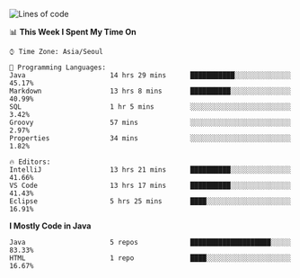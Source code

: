 <!--START_SECTION:waka-->
![Lines of code](https://img.shields.io/badge/From%20Hello%20World%20I%27ve%20Written-229977%20lines%20of%20code-blue)

📊 **This Week I Spent My Time On** 

```text
⌚︎ Time Zone: Asia/Seoul

💬 Programming Languages: 
Java                     14 hrs 29 mins      ███████████░░░░░░░░░░░░░░   45.17% 
Markdown                 13 hrs 8 mins       ██████████░░░░░░░░░░░░░░░   40.99% 
SQL                      1 hr 5 mins         ░░░░░░░░░░░░░░░░░░░░░░░░░   3.42% 
Groovy                   57 mins             ░░░░░░░░░░░░░░░░░░░░░░░░░   2.97% 
Properties               34 mins             ░░░░░░░░░░░░░░░░░░░░░░░░░   1.82%

🔥 Editors: 
IntelliJ                 13 hrs 21 mins      ██████████░░░░░░░░░░░░░░░   41.66% 
VS Code                  13 hrs 17 mins      ██████████░░░░░░░░░░░░░░░   41.43% 
Eclipse                  5 hrs 25 mins       ████░░░░░░░░░░░░░░░░░░░░░   16.91%

```

**I Mostly Code in Java** 

```text
Java                     5 repos             ████████████████████░░░░░   83.33% 
HTML                     1 repo              ████░░░░░░░░░░░░░░░░░░░░░   16.67%

```



<!--END_SECTION:waka-->
<!--
**cgkim449/cgkim449** is a ✨ _special_ ✨ repository because its `README.md` (this file) appears on your GitHub profile.

Here are some ideas to get you started:

- 🔭 I’m currently working on ...
- 🌱 I’m currently learning ...
- 👯 I’m looking to collaborate on ...
- 🤔 I’m looking for help with ...
- 💬 Ask me about ...
- 📫 How to reach me: ...
- 😄 Pronouns: ...
- ⚡ Fun fact: ...
-->
